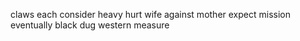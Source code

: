 claws each consider heavy hurt wife against mother expect mission eventually black dug western measure